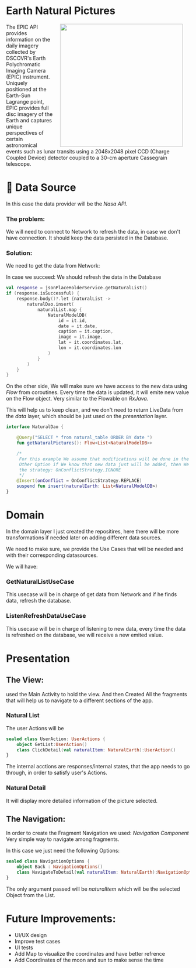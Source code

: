 # Earth Natural Pictures

<img src="screenshots/earthnasa.gif" width="336" align="right" hspace="20">

The EPIC API provides information on the daily imagery collected by DSCOVR's Earth Polychromatic Imaging Camera (EPIC) instrument. Uniquely positioned at the Earth-Sun Lagrange point, EPIC provides full disc imagery of the Earth and captures unique perspectives of certain astronomical events such as lunar transits using a 2048x2048 pixel CCD (Charge Coupled Device) detector coupled to a 30-cm aperture Cassegrain telescope.


# 🔌 Data Source
In this case the data provider will be the *Nasa API*.

### The problem:
We will need to connect to Network to refresh the data, in case we don't have connection. It should keep the data persisted in the Database.

### Solution: 

We need to get the data from Network:

In case we succeed: We should refresh the data in the Database

```kotlin
val response = jsonPlaceHolderService.getNaturalList()
if (response.isSuccessful) {
    response.body()?.let {naturalList ->
        naturalDao.insert(
            naturalList.map {
                NaturalModelDB(
                    id = it.id,
                    date = it.date,
                    caption = it.caption,
                    image = it.image,
                    lat = it.coordinates.lat,
                    lon = it.coordinates.lon
                )
            }
        )
    }
} 
```

On the other side, We will make sure we have access to the new data using *Flow* from coroutines.
Every time the data is updated, it will emite new value on the Flow object. Very similar to the Flowable on *RxJava*.

This will help us to keep clean, and we don't need to return LiveData from the *data* layer, which should be just used on the *presentation* layer.

```kotlin
interface NaturalDao {

    @Query("SELECT * from natural_table ORDER BY date ")
    fun getNaturalPictures(): Flow<List<NaturalModelDB>>

    /*
     For this example We assume that modifications will be done in the backend
     Other Option if We know that new data just will be added, then We can use
     the strategy: OnConflictStrategy.IGNORE
     */
    @Insert(onConflict = OnConflictStrategy.REPLACE)
    suspend fun insert(naturalEarth: List<NaturalModelDB>)
}
```

# Domain
In the domain layer I just created the repositires, here there will be more transformations if needed later on adding different data sources.

We need to make sure, we provide the Use Cases that will be needed and with their corresponding datasources.

We will have: 

### GetNaturalListUseCase
This usecase will be in charge of get data from Network and if he finds data, refresh the database.

### ListenRefreshDataUseCase
This usecase will be in charge of listening to new data, every time the data is refreshed on the database, we will receive a new emited value.


# Presentation


## The View:
used the Main Activity to hold the view.
And then Created All the fragments that will help us to navigate to a different sections of the app.


### Natural List

The user Actions will be

```kotlin
sealed class UserAction: UserActions {
    object GetList:UserAction()
    class ClickDetail(val naturalItem: NaturalEarth):UserAction()
}
```

The internal acctions are responses/internal states, that the app needs to go through, in order to satisfy user's Actions.

### Natural Detail
It will display more detailed information of the picture selected.

## The Navigation:

In order to create the Fragment Navigation we used: *Navigation Component*
Very simple way to navigate among fragments.

In this case we just need the following Options:
```kotlin
sealed class NavigationOptions {
    object Back : NavigationOptions()
    class NavigateToDetail(val naturalItem: NaturalEarth):NavigationOptions()
}
```
The only argument passed will be *naturalItem* which will be the selected Object from the List.

# Future Improvements:

- UI/UX design
- Improve test cases
- UI tests
- Add Map to visualize the coordinates and have better refrence
- Add Coordinates of the moon and sun to make sense the time 

